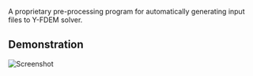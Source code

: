 A proprietary pre-processing program for automatically generating input files to Y-FDEM solver.

## Demonstration
![Screenshot](../Gallery.png)